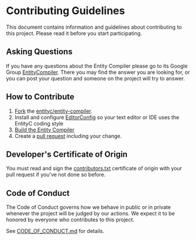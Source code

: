 # Contributing Guidelines

This document contains information and guidelines about contributing to this project. Please read it before you start participating.

## Asking Questions

If you have any questions about the Entity Compiler please go to its Google Group [EntityCompiler](https://groups.google.com/u/1/g/entitycompiler). There you may find the answer you are looking for, or you can post your question and someone on the project will try to answer.

## How to Contribute

1. [Fork](https://help.github.com/articles/fork-a-repo) the [entityc/entity-compiler](https://gibhub.com/entityc/entity-compiler).
2. Install and configure [EditorConfig](http://editorconfig.org/) so your text editor or IDE uses the EntityC coding style
3. [Build the Entity Compiler](docs/GettingStarted.md)
4. Create a [pull request](https://docs.github.com/en/pull-requests/collaborating-with-pull-requests/proposing-changes-to-your-work-with-pull-requests/creating-a-pull-request-from-a-fork) including your change.

## Developer's Certificate of Origin

You must read and sign the [contributors.txt](contributors.txt) certificate of origin with your pull request if you've not done so before.

## Code of Conduct

The Code of Conduct governs how we behave in public or in private whenever the project will be judged by our actions. We expect it to be honored by everyone who contributes to this project.

See [CODE_OF_CONDUCT.md](CODE_OF_CONDUCT.md) for details.